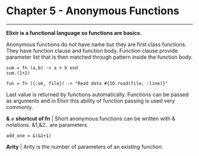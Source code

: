 # Chapter 5 - Anonymous Functions
------


**Elixir is a functional language so functions are basics.**

Anonymous functions do not have name but they are first class functions. They have function clause and function body. Function clause provide parameter list that is then matched through pattern inside the function body.

```javascrip
sum = fn (a,b) -> a + b end
sum.(1+2)

fun = fn ({:ok, file}) -> "Read data #{IO.read(file, :line)}"
```
Last value is returned by functions automatically. Functions can be passed as arguments and in Elixir this ability of function passing is used very commonly.  

**& = shortcut of fn** | Short anonymous functions can be written with & notations.  &1,&2.. are parameters. 
```javascrip
add_one = &(&1+1)
```
**Arity** | Arity is the number of parameters of an existing function.
